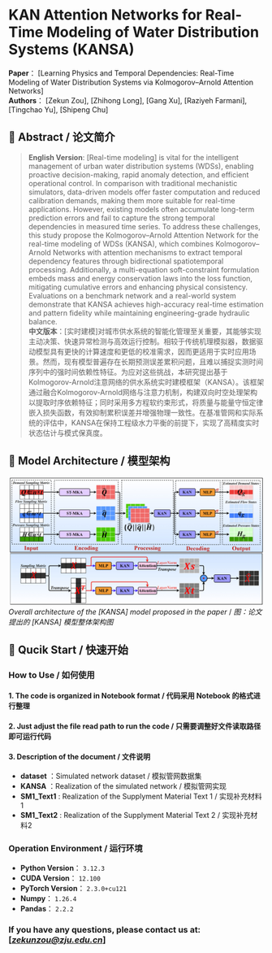 # KAN Attention Networks for Real-Time Modeling of Water Distribution Systems (KANSA)

**Paper**： [Learning Physics and Temporal Dependencies: Real-Time Modeling of Water Distribution Systems via Kolmogorov–Arnold Attention Networks]<br>
**Authors**： [Zekun Zou], [Zhihong Long], [Gang Xu], [Raziyeh Farmani], [Tingchao Yu], [Shipeng Chu]<br>

## 📜 Abstract / 论文简介
> **English Version**: [Real-time modeling] is vital for the intelligent management of urban water distribution systems (WDSs), enabling proactive decision-making, rapid anomaly detection, and efficient operational control. In comparison with traditional mechanistic simulators, data-driven models offer faster computation and reduced calibration demands, making them more suitable for real-time applications. However, existing models often accumulate long-term prediction errors and fail to capture the strong temporal dependencies in measured time series. To address these challenges, this study propose the Kolmogorov–Arnold Attention Network for the real-time modeling of WDSs (KANSA), which combines Kolmogorov–Arnold Networks with attention mechanisms to extract temporal dependency features through bidirectional spatiotemporal processing. Additionally, a multi-equation soft-constraint formulation embeds mass and energy conservation laws into the loss function, mitigating cumulative errors and enhancing physical consistency. Evaluations on a benchmark network and a real-world system demonstrate that KANSA achieves high-accuracy real-time estimation and pattern fidelity while maintaining engineering-grade hydraulic balance.<br>
> **中文版本**：[实时建模]对城市供水系统的智能化管理至关重要，其能够实现主动决策、快速异常检测与高效运行控制。相较于传统机理模拟器，数据驱动模型具有更快的计算速度和更低的校准需求，因而更适用于实时应用场景。然而，现有模型普遍存在长期预测误差累积问题，且难以捕捉实测时间序列中的强时间依赖性特征。为应对这些挑战，本研究提出基于Kolmogorov-Arnold注意网络的供水系统实时建模框架（KANSA）。该框架通过融合Kolmogorov-Arnold网络与注意力机制，构建双向时空处理架构以提取时序依赖特征；同时采用多方程软约束形式，将质量与能量守恒定律嵌入损失函数，有效抑制累积误差并增强物理一致性。在基准管网和实际系统的评估中，KANSA在保持工程级水力平衡的前提下，实现了高精度实时状态估计与模式保真度。<br>

## 🧠 Model Architecture / 模型架构
![Model Architecture](ModelArchitecture.jpg)  
*Overall architecture of the [KANSA] model proposed in the paper* / *图：论文提出的 [KANSA] 模型整体架构图*

## 🚀 Qucik Start / 快速开始

### How to Use / 如何使用
#### **1. The code is organized in  Notebook format / 代码采用 Notebook 的格式进行整理**
#### **2. Just adjust the file read path to run the code / 只需要调整好文件读取路径即可运行代码**
#### **3. Description of the document / 文件说明**
- **dataset**   ：Simulated network dataset / 模拟管网数据集
- **KANSA**     ：Realization of the simulated network / 模拟管网实现
- **SM1_Text1** : Realization of the Supplyment Material Text 1 / 实现补充材料1
- **SM1_Text2** : Realization of the Supplyment Material Text 2 / 实现补充材料2

### Operation Environment / 运行环境
- **Python Version**： `3.12.3` 
- **CUDA Version**： `12.100` 
- **PyTorch Version**： `2.3.0+cu121` 
- **Numpy**： `1.26.4`
- **Pandas**： `2.2.2` 
###  If you have any questions, please contact us at: [*zekunzou@zju.edu.cn*]
